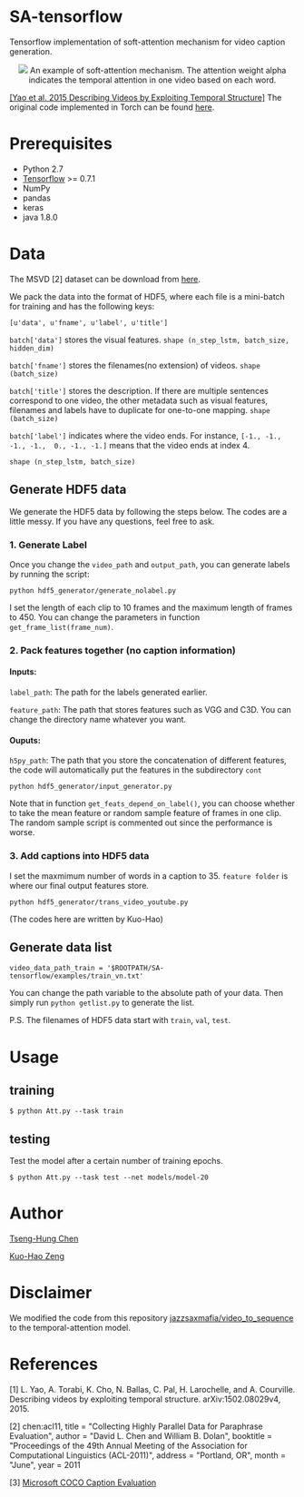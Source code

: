 # SA-tensorflow
Tensorflow implementation of soft-attention mechanism for video caption generation. 
<center>
<img src="./README_files/head.png">
An example of soft-attention mechanism. The attention weight alpha indicates the temporal attention in one video based on each word.  
</center>

[[Yao et al. 2015 Describing Videos by Exploiting Temporal Structure]](http://arxiv.org/abs/1502.08029)
The original code implemented in Torch can be found [here](https://github.com/yaoli/arctic-capgen-vid).
# Prerequisites
* Python 2.7
* [Tensorflow](https://www.tensorflow.org/) >= 0.7.1
* NumPy
* pandas
* keras
* java 1.8.0

# Data

The MSVD [2] dataset can be download from [here](http://www.cs.utexas.edu/users/ml/clamp/videoDescription/).

We pack the data into the format of HDF5, where each file is a mini-batch for training and has the following keys:
```
[u'data', u'fname', u'label', u'title']
```

```batch['data']``` stores the visual features. ```shape (n_step_lstm, batch_size, hidden_dim) ```

```batch['fname']``` stores the filenames(no extension) of videos. ```shape (batch_size)```

```batch['title']``` stores the description. If there are multiple sentences correspond to one video, the other metadata such as visual features, filenames and labels have to duplicate for one-to-one mapping. ```shape (batch_size)```

```batch['label']``` indicates where the video ends. For instance, ```[-1., -1., -1., -1.,  0., -1., -1.]``` means that the video ends at index 4.

```shape (n_step_lstm, batch_size)```

## Generate HDF5 data 

We generate the HDF5 data by following the steps below. The codes are a little messy. If you have any questions, feel free to ask. 

### 1. Generate Label

Once you change the ```video_path``` and ```output_path```, you can generate labels by running the script:
 
```
python hdf5_generator/generate_nolabel.py
```

I set the length of each clip to 10 frames and the maximum length of frames to 450. You can change the parameters in function `get_frame_list(frame_num)`.

### 2. Pack features together (no caption information)

#### Inputs:

```label_path```: The path for the labels generated earlier.

```feature_path```: The path that stores features such as VGG and C3D. 
You can change the directory name whatever you want.


#### Ouputs:

```h5py_path```: The path that you store the concatenation of different features, the code will automatically put the features in the subdirectory `cont`

```
python hdf5_generator/input_generator.py
```

Note that in function `get_feats_depend_on_label()`, you can choose whether to take the mean feature or random sample feature of frames in one clip. The random sample script is commented out since the performance is worse.

### 3. Add captions into HDF5 data

I set the maxmimum number of words in a caption to 35. `feature folder` is where our final output features store.

```
python hdf5_generator/trans_video_youtube.py
```
(The codes here are written by Kuo-Hao)

## Generate data list 

```
video_data_path_train = '$ROOTPATH/SA-tensorflow/examples/train_vn.txt'
```

You can change the path variable to the absolute path of your data. Then simply run ```python getlist.py``` to generate the list.

P.S. The filenames of HDF5 data start with ```train```, ```val```, ```test```. 

# Usage

## training
```
$ python Att.py --task train
```
## testing
Test the model after a certain number of training epochs.

```
$ python Att.py --task test --net models/model-20
```
# Author
[Tseng-Hung Chen](https://tsenghungchen.github.io/)

[Kuo-Hao Zeng](https://kuohaozeng.github.io/)

# Disclaimer

We modified the code from this repository [jazzsaxmafia/video\_to\_sequence](https://github.com/jazzsaxmafia/video_to_sequence) to the temporal-attention model.

# References

[1] L. Yao, A. Torabi, K. Cho, N. Ballas, C. Pal, H. Larochelle, and A. Courville. 
Describing videos by exploiting temporal structure. arXiv:1502.08029v4, 2015.

[2] chen:acl11,
  title = "Collecting Highly Parallel Data for Paraphrase Evaluation",
  author = "David L. Chen and William B. Dolan",
  booktitle = "Proceedings of the 49th Annual Meeting of the Association for Computational Linguistics (ACL-2011)",
  address = "Portland, OR",
  month = "June",
  year = 2011

[3] [Microsoft COCO Caption Evaluation](https://github.com/tylin/coco-caption)
